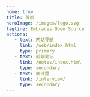```yaml
---
home: true
title: 首页
heroImage: /images/logo.svg
tagline: Embraces Open Source
actions:
   - text: 网站导航
     link: /web/index.html
     type: primary
   - text: 前端笔记
     link: /notes/index.html
     type: secondary
   - text: 面试题
     link: /interview/
     type: secondary
---
```

